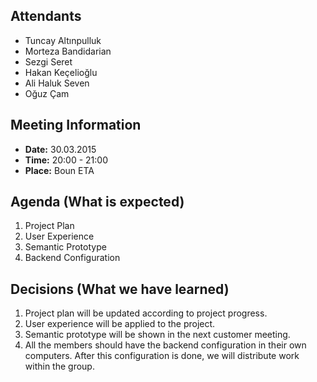 ## Attendants ##
  * Tuncay Altınpulluk
  * Morteza Bandidarian
  * Sezgi Seret
  * Hakan Keçelioğlu
  * Ali Haluk Seven
  * Oğuz Çam

## Meeting Information ##
  * **Date:** 30.03.2015
  * **Time:** 20:00 - 21:00
  * **Place:** Boun ETA

## Agenda (What is expected) ##

  1. Project Plan
  1. User Experience
  1. Semantic Prototype
  1. Backend Configuration

## Decisions (What we have learned) ##

  1. Project plan will be updated according to project progress.
  1. User experience will be applied to the project.
  1. Semantic prototype will be shown in the next customer meeting.
  1. All the members should have the backend configuration in their own computers. After this configuration is done, we will distribute work within the group.
